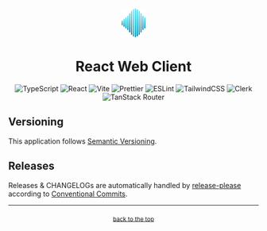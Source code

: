 <!-- HEADER -->
<br id="top" />
<p align="center">
  <a href="https://github.com/nednella/echo" target="_blank" rel="noopener noreferrer">
    <img src="../docs/logo/echo-logo-256-light-gradient.svg" width="48" />
  </a>
</p>
<div align="center">
  <h1>React Web Client</h1>
  <p>
    <img alt="TypeScript" src="https://img.shields.io/badge/TypeScript-007ACC?style=for-the-badge&logo=typescript&logoColor=white"/>
    <img alt="React" src="https://img.shields.io/badge/React-20232A?style=for-the-badge&logo=react&logoColor=61DAFB"/>
    <img alt="Vite" src="https://img.shields.io/badge/Vite-B73BFE?style=for-the-badge&logo=vite&logoColor=FFD62E"/>
    <img alt="Prettier" src="https://img.shields.io/badge/prettier-1A2C34?style=for-the-badge&logo=prettier&logoColor=F7BA3E"/>
    <img alt="ESLint" src="https://img.shields.io/badge/eslint-3A33D1?style=for-the-badge&logo=eslint&logoColor=white"/>
    <img alt="TailwindCSS" src="https://img.shields.io/badge/Tailwind_CSS-38B2AC?style=for-the-badge&logo=tailwind-css&logoColor=white"/>
    <img alt="Clerk" src="https://img.shields.io/badge/Clerk-5138EE?style=for-the-badge&logo=clerk&logoColor=white"/>
    <img alt="TanStack Router" src="https://img.shields.io/badge/TanStack_Router-FF4154?style=for-the-badge"/>
  </p>
</div>

## Versioning

This application follows [Semantic Versioning](https://semver.org/).

## Releases

Releases & CHANGELOGs are automatically handled by [release-please](https://github.com/googleapis/release-please) according to [Conventional Commits](https://www.conventionalcommits.org/en/v1.0.0/).

---

<!-- FOOTER -->
<p align="center">
  <sub><a href="#top">back to the top</a></sub>
</p>
